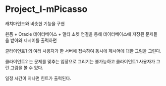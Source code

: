 # Project_I-mPicasso

캐치마인드와 비슷한 기능을 구현

윈폼 + Oracle 데이터베이스 + 멀티 소켓 연결을 통해 데이터베이스에 저장된 문제들을 받아와 제시어를 출력하면

클라이언트1 의 여러 사용자가 한 서버에 접속하여 동시에 제시어에 대한 그림을 그린다.

클라이언트2 는 문제를 맞추는 입장으로 그리기는 불가능하고 클라이언트1 사용자가 그린 그림을 볼 수 있다.

일정 시간이 지나면 힌트가 출력된다.
